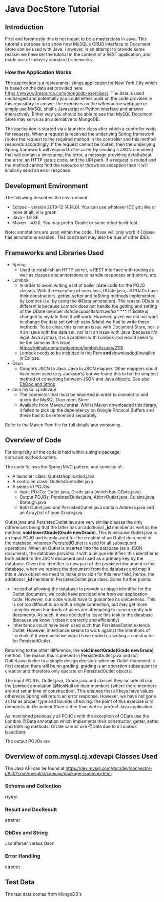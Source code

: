# Java DocStore Tutorial
## Introduction
First and foremostly this is not meant to be a masterclass in Java. This tutorial's purpose is to show how MySQL's CRUD interface to Document Store can be used with Java. However, in an attempt to provide some realism we have set the tutorial in the context of a REST application, and made use of industry standard frameworks. 

### How the Application Works
The application is a restaurants listings application for New York City which is based on the data set provided here https://www.w3resource.com/mongodb-exercises/. The data is used unchanged and potentially you could either build on the code provided in this repository to answer the exercises on the w3resource webpage or simply use MySQL shell's Javascript or Python interface and answer interactively. Either way you should be able to see that MySQL Document Store may serve as an alternative to MongoDB. 

The application is started via a launcher class after which a controller waits for requests. When a request is received the underlying Spring framework routes the request to the required method in the controller and this method responds accordingly. If the request cannot be routed, then the underlying Spring framework will respond to the caller by sending a JSON document that will contain a timestamp, the error, a message providing detail about the error, an HTTP status code, and the URI path. If a request is routed and the method cannot find the resource or throws an exception then it will similarly send an error response.

## Development Environment
The following describes the environment 
* Eclipse - version 2019-12 (4.14.0). You can use whatever IDE you like or none at all; vi is great!
* Java - 1.8 SE
* Maven - 4.0.0. You may prefer Gradle or some other build tool.

Note: annotations are used within the code. These will only work if Eclipse has annotations enabled. This constraint may also be true of other IDEs.

## Frameworks and Libraries Used
* Spring
  * Used to establish an HTTP server, a REST interface with routing as well as classes and annotations to handle responses and errors, etc.   
* Lombok
  * In order to avoid writing a lot of boiler plate code for the POJO classes. With the exception of one class, ODate.java, all POJOs have their constructors, getter, setter and toString methods implemented by Lombok (i.e. by using the @Data annotation). The reason ODate is different is because Lombok does not handle the getting and setting of the ODate member $date because it starts with a **$**. If $date is changed to mydate then it will work. However, given we did not want to change the data set (which uses $date) we had to write these methods. To be clear, this is not an issue with Document Store, nor is it an issue with the data set, nor is it an issue with Java (because it's legal Java syntax); it is a problem with Lombok and would seem to be the same as this issue https://github.com/rzwitserloot/lombok/issues/2115
  * Lombok needs to be included in the Pom **and** downloaded/installed in Eclipse. 
* Gson
  * Google’s JSON to Java, Java to JSON mapper. Other mappers could have been used (e.g. Jackson’s) but we found this to be the simplest method of converting between JSON and Java objects. See also [DbDoc and String](###dbdoc-and-string)
* com.mysql.cj.xdevapi
  * The connector that must be imported in order to connect to and query the MySQL Document Store.
  * Available from Maven.central. Whilst Maven downloaded this library, it failed to pick up the dependency on Google Protocol Buffers and these had to be referenced separately.
  
Refer to the Maven Pom file for full details and versioning.

## Overview of Code ##
For simplicity all the code is held within a single package: com.swd.nycfood.outlets.

The code follows the Spring MVC pattern, and consists of:
* A launcher class: OutletsApplication.java
* A controller class: OutletsController.java
* A series of POJOs:
  * Input POJOs: Outlet.java, Grade.java (which has ODate.java)
  * Output POJOs: PersistedOutlet.java, AbbrvOutlet.java, Cuisine.java, Borough.java
  * Both Outlet.java and PersistedOutlet.java contain Address.java and an ArrayList of type Grade.java. 

Outlet.java and PersistedOutlet.java are very similar classes the only differences being that the latter has an additional **\_id** member as well as the method, **void insertGrade(Grade newGrade)**. This is because Outlet.java is an input POJO and is only used for the creation of an Outlet document in the database, whereas PersistedOutlet is used for all subsequent operations. When an Outlet is inserted into the database (as a JSON document), the database provides it with a unique identifier: this identifier is both added to the JSON document and used as a primary key by the database. Given the identifier is now part of the persisted document in the database, when we retrieve the document from the database and map it into a Java object we need to make provision for this new field, hence, the additional **\_id** member in PersistedOutlet.java class. Some further points:

* Instead of allowing the database to provide a unique identifier for the Outlet document, we could have provided one from our application code. However, our code would have to guarantee its uniqueness. This is not too difficult to do with a single connection, but may get more complex when hundreds of users are attempting to concurrrently add documents. As such, it was decided to leave this task to the database (because we know it does it correctly and efficiently).
* Inheritance could have been used such that PersistedOutlet extends Outlet. However, inheritance seems to work against the intentions of Lombok: if it were used we would have ended up writing a constructor for PersistedOutlet. 

Returning to the other difference, the **void insertGrade(Grade newGrade)** method. The reason this is present in PersistedOutlet.java and not Outlet.java is due to a simple design decision: when an Outlet document is first created there will be no grading; grading is an operation subsequent to creation and therefore only operate on PersistedOutlet objects.

The input POJOs, Outlet.java, Grade.java and classes they include all use the Lombok annotation @NonNull on their members (where there members are not set at time of construction). This ensures that all keys have values otherwise Spring will return an error response. However, we have not gone as far as proper type and bounds checking: the point of this exercise is to demonstrate Document Store rather than write a perfect Java application. 

As mentioned previously all POJOs with the exception of ODate use the Lombok @Data annotation which implements their constructor, getter, setter and toString methods. ODate cannot use @Data due to a Lombok [issue/bug](#frameworks-and-libraries-used).

The output POJOs are 
## Overview of com.mysql.cj.xdevapi Classes Used
The Java API can be found at https://dev.mysql.com/doc/dev/connector-j/8.0/?com/mysql/cj/xdevapi/package-summary.html

### Schema and Collection
rtytryt

### Result and DocResult
etretret

### DbDoc and String
JsonParser versus Gson

### Error Handling
etretret

## Test Data
The test data comes from MongoDB's 
